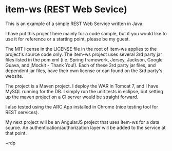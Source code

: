 # item-ws (REST Web Sevice)
This is an example of a simple REST Web Service written in Java.  

I have put this project here mainly for a code sample, but if you would like to use it for reference or a starting point, please be my guest.  

The MIT license in the LICENSE file in the root of item-ws applies to the project's source code only.  The item-ws project uses several 3rd party jar files listed in the pom.xml (i.e. Spring framework, Jersey, Jackson, Google Guava, and jMockit - Thank You!). Each of these 3rd party jar files, and dependent jar files, have their own license or can found on the 3rd party's website.

The project is a Maven project.  I deploy the WAR in Tomcat 7, and I have MySQL running for the DB.  I simply run the unit tests in eclipse, but setting up the maven project on a CI server would be straight forward.

I also tested using the ARC App installed in Chrome (nice testing tool for REST services).

My next project will be an AngularJS project that uses item-ws for a data source.  An authentication/authorization layer will be added to the service at that point.

~rdp
